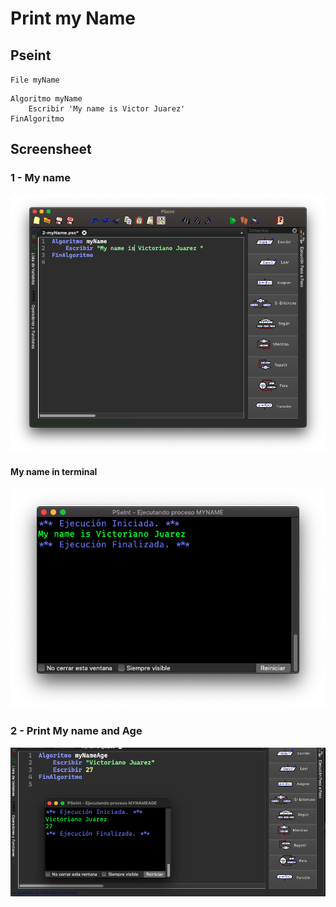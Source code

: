 # Print my Name

## Pseint



`File myName`

```pseudocode
Algoritmo myName
	Escribir 'My name is Victor Juarez'
FinAlgoritmo
```

## Screensheet

### 1 - My name

![](./img/myName.png)

#### My name in terminal 

![](./img/myName-terminal.png)

### 2 - Print My name and Age

![](./img/printName.png)



